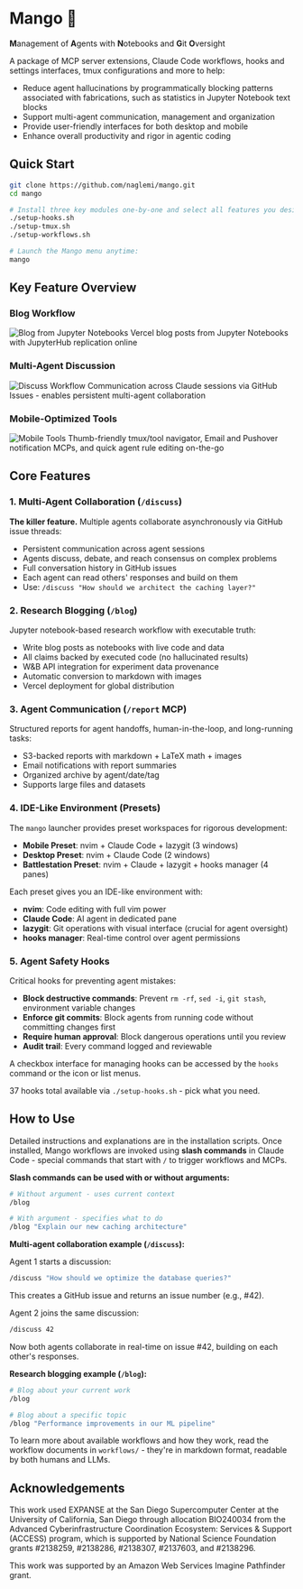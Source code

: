 # Mango 🥭

**M**anagement of **A**gents with **N**otebooks and **G**it **O**versight

A package of MCP server extensions, Claude Code workflows, hooks and settings interfaces, tmux configurations and more to help:
- Reduce agent hallucinations by programmatically blocking patterns associated with fabrications, such as statistics in Jupyter Notebook text blocks
- Support multi-agent communication, management and organization
- Provide user-friendly interfaces for both desktop and mobile
- Enhance overall productivity and rigor in agentic coding

## Quick Start

```bash
git clone https://github.com/naglemi/mango.git
cd mango

# Install three key modules one-by-one and select all features you desire:
./setup-hooks.sh
./setup-tmux.sh
./setup-workflows.sh

# Launch the Mango menu anytime:
mango
```

## Key Feature Overview

### Blog Workflow
![Blog from Jupyter Notebooks](assets/feature-blog.png)
Vercel blog posts from Jupyter Notebooks with JupyterHub replication online

### Multi-Agent Discussion
![Discuss Workflow](assets/feature-discuss.png)
Communication across Claude sessions via GitHub Issues - enables persistent multi-agent collaboration

### Mobile-Optimized Tools
![Mobile Tools](assets/feature-mobile.png)
Thumb-friendly tmux/tool navigator, Email and Pushover notification MCPs, and quick agent rule editing on-the-go

## Core Features

### 1. Multi-Agent Collaboration (`/discuss`)
**The killer feature.** Multiple agents collaborate asynchronously via GitHub issue threads:
- Persistent communication across agent sessions
- Agents discuss, debate, and reach consensus on complex problems
- Full conversation history in GitHub issues
- Each agent can read others' responses and build on them
- Use: `/discuss "How should we architect the caching layer?"`

### 2. Research Blogging (`/blog`)
Jupyter notebook-based research workflow with executable truth:
- Write blog posts as notebooks with live code and data
- All claims backed by executed code (no hallucinated results)
- W&B API integration for experiment data provenance
- Automatic conversion to markdown with images
- Vercel deployment for global distribution

### 3. Agent Communication (`/report` MCP)
Structured reports for agent handoffs, human-in-the-loop, and long-running tasks:
- S3-backed reports with markdown + LaTeX math + images
- Email notifications with report summaries
- Organized archive by agent/date/tag
- Supports large files and datasets

### 4. IDE-Like Environment (Presets)
The `mango` launcher provides preset workspaces for rigorous development:
- **Mobile Preset**: nvim + Claude Code + lazygit (3 windows)
- **Desktop Preset**: nvim + Claude Code (2 windows)
- **Battlestation Preset**: nvim + Claude + lazygit + hooks manager (4 panes)

Each preset gives you an IDE-like environment with:
- **nvim**: Code editing with full vim power
- **Claude Code**: AI agent in dedicated pane
- **lazygit**: Git operations with visual interface (crucial for agent oversight)
- **hooks manager**: Real-time control over agent permissions

### 5. Agent Safety Hooks
Critical hooks for preventing agent mistakes:
- **Block destructive commands**: Prevent `rm -rf`, `sed -i`, `git stash`, environment variable changes
- **Enforce git commits**: Block agents from running code without committing changes first
- **Require human approval**: Block dangerous operations until you review
- **Audit trail**: Every command logged and reviewable

A checkbox interface for managing hooks can be accessed by the `hooks` command or the icon or list menus.

37 hooks total available via `./setup-hooks.sh` - pick what you need.

## How to Use

Detailed instructions and explanations are in the installation scripts. Once installed, Mango workflows are invoked using **slash commands** in Claude Code - special commands that start with `/` to trigger workflows and MCPs.

**Slash commands can be used with or without arguments:**

```bash
# Without argument - uses current context
/blog

# With argument - specifies what to do
/blog "Explain our new caching architecture"
```

**Multi-agent collaboration example (`/discuss`):**

Agent 1 starts a discussion:
```bash
/discuss "How should we optimize the database queries?"
```
This creates a GitHub issue and returns an issue number (e.g., #42).

Agent 2 joins the same discussion:
```bash
/discuss 42
```
Now both agents collaborate in real-time on issue #42, building on each other's responses.

**Research blogging example (`/blog`):**
```bash
# Blog about your current work
/blog

# Blog about a specific topic
/blog "Performance improvements in our ML pipeline"
```

To learn more about available workflows and how they work, read the workflow documents in `workflows/` - they're in markdown format, readable by both humans and LLMs.

##  Acknowledgements

This work used EXPANSE at the San Diego Supercomputer Center at the University of California, San Diego through allocation BIO240034 from the Advanced Cyberinfrastructure Coordination Ecosystem: Services & Support (ACCESS) program, which is supported by National Science Foundation grants #2138259, #2138286, #2138307, #2137603, and #2138296.

This work was supported by an Amazon Web Services Imagine Pathfinder grant.
